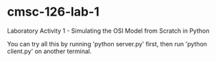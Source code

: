# cmsc-126-lab-1
Laboratory Activity 1 - Simulating the OSI Model from Scratch in Python

You can try all this by running 'python server.py' first, then run 'python client.py' on another terminal.